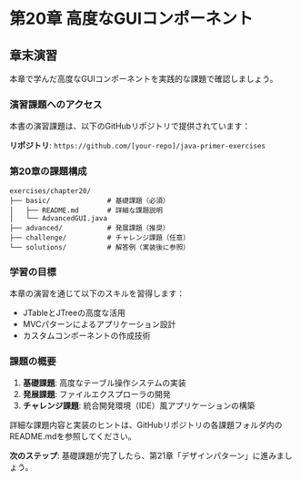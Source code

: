 # 第20章 高度なGUIコンポーネント

## 章末演習

本章で学んだ高度なGUIコンポーネントを実践的な課題で確認しましょう。

### 演習課題へのアクセス

本書の演習課題は、以下のGitHubリポジトリで提供されています：

**リポジトリ**: `https://github.com/[your-repo]/java-primer-exercises`

### 第20章の課題構成

```
exercises/chapter20/
├── basic/              # 基礎課題（必須）
│   ├── README.md       # 詳細な課題説明
│   └── AdvancedGUI.java
├── advanced/           # 発展課題（推奨）
├── challenge/          # チャレンジ課題（任意）
└── solutions/          # 解答例（実装後に参照）
```

### 学習の目標

本章の演習を通じて以下のスキルを習得します：
- JTableとJTreeの高度な活用
- MVCパターンによるアプリケーション設計
- カスタムコンポーネントの作成技術

### 課題の概要

1. **基礎課題**: 高度なテーブル操作システムの実装
2. **発展課題**: ファイルエクスプローラの開発
3. **チャレンジ課題**: 統合開発環境（IDE）風アプリケーションの構築

詳細な課題内容と実装のヒントは、GitHubリポジトリの各課題フォルダ内のREADME.mdを参照してください。

**次のステップ**: 基礎課題が完了したら、第21章「デザインパターン」に進みましょう。
